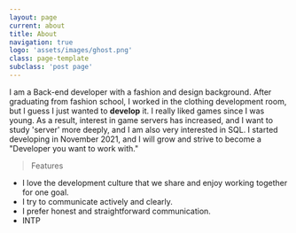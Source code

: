 ```yaml
---
layout: page
current: about
title: About
navigation: true
logo: 'assets/images/ghost.png'
class: page-template
subclass: 'post page'
---
```


I am a Back-end developer with a fashion and design background. After graduating from fashion school, I worked in the clothing development room, but I guess I just wanted to <strong>develop</strong> it.
I really liked games since I was young. As a result, interest in game servers has increased, and I want to study 'server' more deeply, and I am also very interested in SQL. I started developing in November 2021, and I will grow and strive to become a "Developer you want to work with."
	
> Features
* I love the development culture that we share and enjoy working together for one goal.
* I try to communicate actively and clearly.
* I prefer honest and straightforward communication.
* INTP